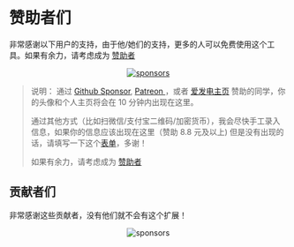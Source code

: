 # 赞助者们

非常感谢以下用户的支持，由于他/她们的支持，更多的人可以免费使用这个工具。如果有余力，请考虑成为 [赞助者](https://immersive-translate.owenyoung.com/donate)

<p align="center">
<object style="max-width: 100%;" type="image/svg+xml" data="https://immersive-translate.owenyoung.com/assets/sponsorkit/sponsors.svg?v=e5865ae6f0f480d7dc2d5f54a17f623c291a5328"><a target="_blank" href="https://immersive-translate.owenyoung.com/donate">
<img alt="sponsors" src="https://immersive-translate.owenyoung.com/assets/sponsorkit/sponsors.svg?v=e5865ae6f0f480d7dc2d5f54a17f623c291a5328"></a></object>
</p>

> 说明： 通过 [Github Sponsor](https://github.com/sponsors/theowenyoung?frequency=recurring), [Patreon ](https://www.patreon.com/theowenyoung)，或者 [爱发电主页](https://afdian.net/a/translate) 赞助的同学，你的头像和个人主页将会在 10 分钟内出现在这里。
>
> 通过其他方式（比如扫微信/支付宝二维码/加密货币），我会尽快手工录入信息，如果你的信息应该出现在这里（赞助 8.8 元及以上) 但是没有出现的话，请填写一下这个[表单](https://tally.so/r/3jZ569)，多谢！
>
> 如果有余力，请考虑成为 [赞助者](https://immersive-translate.owenyoung.com/donate)

## 贡献者们

非常感谢这些贡献者，没有他们就不会有这个扩展！

<p align="center">
<object style="max-width: 100%;" type="image/svg+xml" data="https://immersive-translate.owenyoung.com/assets/contributors/contributors.svg?v=9a75f94da4bc875c62a8b6f73f70cd3a812322a3"><img alt="sponsors" src="https://immersive-translate.owenyoung.com/assets/contributors/contributors.svg?v=9a75f94da4bc875c62a8b6f73f70cd3a812322a3"></object>
</p>
